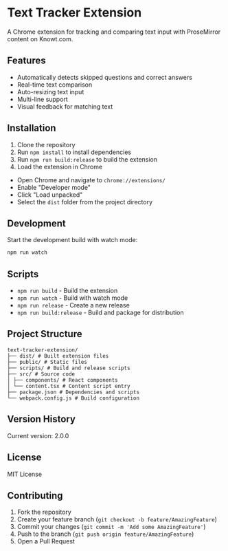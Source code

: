 # Text Tracker Extension

A Chrome extension for tracking and comparing text input with ProseMirror content on Knowt.com.

## Features

- Automatically detects skipped questions and correct answers
- Real-time text comparison
- Auto-resizing text input
- Multi-line support
- Visual feedback for matching text

## Installation

1. Clone the repository
2. Run `npm install` to install dependencies
3. Run `npm run build:release` to build the extension
4. Load the extension in Chrome

- Open Chrome and navigate to `chrome://extensions/`
- Enable "Developer mode"
- Click "Load unpacked"
- Select the `dist` folder from the project directory

## Development

Start the development build with watch mode:

```bash
npm run watch
```

## Scripts

- `npm run build` - Build the extension
- `npm run watch` - Build with watch mode
- `npm run release` - Create a new release
- `npm run build:release` - Build and package for distribution

## Project Structure
```plaintext
text-tracker-extension/
├── dist/ # Built extension files
├── public/ # Static files
├── scripts/ # Build and release scripts
├── src/ # Source code
│ ├── components/ # React components
│ └── content.tsx # Content script entry
├── package.json # Dependencies and scripts
└── webpack.config.js # Build configuration
```

## Version History

Current version: 2.0.0

## License

MIT License

## Contributing

1. Fork the repository
2. Create your feature branch (`git checkout -b feature/AmazingFeature`)
3. Commit your changes (`git commit -m 'Add some AmazingFeature'`)
4. Push to the branch (`git push origin feature/AmazingFeature`)
5. Open a Pull Request
